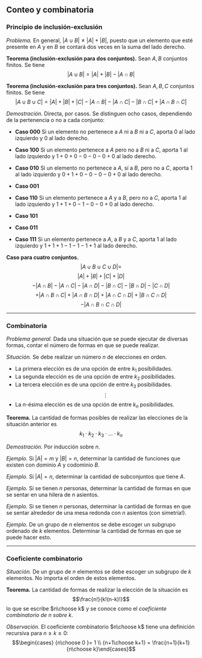 ﻿## Conteo y combinatoria

### Principio de inclusión-exclusión

*Problema.* En general, $|A\cup B| \neq |A| + |B|$, puesto que un elemento que esté presente en $A$ y en $B$ se contará dos veces en la suma del lado derecho.

**Teorema (inclusión-exclusión para dos conjuntos).** Sean $A,B$ conjuntos finitos. Se tiene
$$
|A\cup B| = |A| + |B| - |A\cap B|
$$

**Teorema (inclusión-exclusión para tres conjuntos).** Sean $A,B,C$ conjuntos finitos. Se tiene
$$
|A\cup B\cup C| = |A| + |B| + |C| - |A\cap B| - |A\cap C| - |B\cap C| + |A\cap B\cap C|
$$

*Demostración.* Directa, por casos. Se distinguen ocho casos, dependiendo de la pertenencia o no a cada conjunto:

- **Caso 000** Si un elemento no pertenece a $A$ ni a $B$ ni a $C$, aporta $0$ al lado izquierdo y $0$ al lado derecho.

- **Caso 100** Si un elemento pertenece a $A$ pero no a $B$ ni a $C$, aporta $1$ al lado izquierdo y $1+0+0-0-0-0+0$ al lado derecho.

- **Caso 010** Si un elemento no pertenece a $A$, sí a $B$, pero no a $C$, aporta $1$ al lado izquierdo y $0+1+0-0-0-0+0$ al lado derecho.
- **Caso 001**

- **Caso 110** Si un elemento pertenece a $A$ y a $B$, pero no a $C$, aporta $1$ al lado izquierdo y $1+1+0-1-0-0+0$ al lado derecho.
- **Caso 101**
- **Caso 011**
- **Caso 111** Si un elemento pertenece a $A$, a $B$ y a $C$, aporta $1$ al lado izquierdo y $1+1+1-1-1-1+1$ al lado derecho.

**Caso para cuatro conjuntos.**
$$|A\cup B\cup C\cup D| =$$ $$|A|+|B|+|C|+|D|$$ $$-|A\cap B|-|A\cap C|-|A\cap D|-|B\cap C|-|B\cap D|-|C\cap D| $$ $$ +|A\cap B\cap C|+|A\cap B\cap D|+|A\cap C\cap D|+|B\cap C\cap D|$$ $$- |A\cap B\cap C\cap D|$$

---

### Combinatoria

*Problema general.* Dada una situación que se puede ejecutar de diversas formas, contar el número de formas en que se puede realizar.

*Situación.* Se debe realizar un número $n$ de elecciones en orden.
- La primera elección es de una opción de entre $k_1$ posibilidades.
- La segunda elección es de una opción de entre $k_2$ posibilidades.
- La tercera elección es de una opción de entre $k_3$ posibilidades.
$$\vdots$$
- La $n$-ésima elección es de una opción de entre $k_n$ posibilidades.

**Teorema.** La cantidad de formas posibles de realizar las elecciones de la situación anterior es $$k_1\cdot k_2\cdot k_3\cdot\ldots\cdot k_n$$

*Demostración.* Por inducción sobre $n$.

*Ejemplo.* Si $|A|=m$ y $|B|=n$, determinar la cantidad de funciones que existen con dominio $A$ y codominio $B$.

*Ejemplo.* Si $|A|=n$, determinar la cantidad de subconjuntos que tiene $A$.

*Ejemplo.* Si se tienen $n$ personas, determinar la cantidad de formas en que se sentar en una hilera de $n$ asientos.

*Ejemplo.* Si se tienen $n$ personas, determinar la cantidad de formas en que se sentar alrededor de una mesa redonda con $n$ asientos (con simetría!).

*Ejemplo.* De un grupo de $n$ elementos se debe escoger un subgrupo ordenado de $k$ elementos. Determinar la cantidad de formas en que se puede hacer esto.

---

### Coeficiente combinatorio

*Situación.* De un grupo de $n$ elementos se debe escoger un subgrupo de $k$ elementos. No importa el orden de estos elementos.

**Teorema.** La cantidad de formas de realizar la elección de la situación es $$\frac{n!}{k!(n-k)!}$$ lo que se escribe $n\choose k$ y se conoce como el *coeficiente combinatorio de n sobre k*.

*Observación.* El coeficiente combinatorio $n\choose k$ tiene una definición recursiva para $n\ge k\ge 0$: $$\begin{cases} {n\choose 0 }= 1 \\ {n+1\choose k+1} = \frac{n+1}{k+1}{n\choose k}\end{cases}$$




